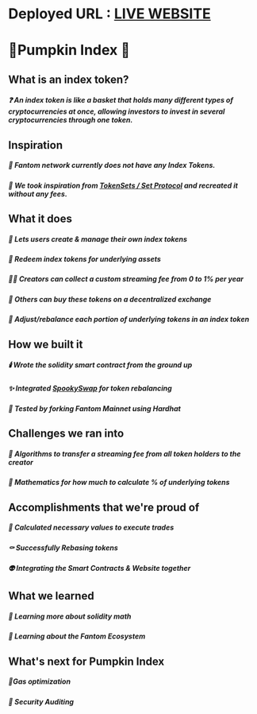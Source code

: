 # Deployed URL : [LIVE WEBSITE](https://pumpkin-protocol-fantom.vercel.app)

# 🎃Pumpkin Index 🎃

## What is an index token?

##### ❓ An index token is like a basket that holds many different types of cryptocurrencies at once, allowing investors to invest in several cryptocurrencies through one token.

## Inspiration

##### 👻 Fantom network currently does not have any Index Tokens.

##### 🧟 We took inspiration from [TokenSets / Set Protocol](https://www.tokensets.com/) and recreated it without any fees.

## What it does

##### 🎃 Lets users create & manage their own index tokens

##### 🧙 Redeem index tokens for underlying assets

##### 🧛‍♂️ Creators can collect a custom streaming fee from 0 to 1% per year

##### 🍬 Others can buy these tokens on a decentralized exchange

##### 🔪 Adjust/rebalance each portion of underlying tokens in an index token

## How we built it

##### 🕯️ Wrote the solidity smart contract from the ground up

##### ✨ Integrated [SpookySwap](https://spooky.fi/#/) for token rebalancing

##### 🧪 Tested by forking Fantom Mainnet using Hardhat

## Challenges we ran into

##### 🧮 Algorithms to transfer a streaming fee from all token holders to the creator

##### 📐 Mathematics for how much to calculate % of underlying tokens

## Accomplishments that we're proud of

##### 🔮 Calculated necessary values to execute trades

##### ⚰️ Successfully Rebasing tokens

##### 👽 Integrating the Smart Contracts & Website together

## What we learned

##### 🧠 Learning more about solidity math

##### 🌃 Learning about the Fantom Ecosystem

## What's next for Pumpkin Index

##### 🍂Gas optimization

##### 🐺 Security Auditing
